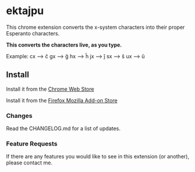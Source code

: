 # ektajpu #

This chrome extension converts the x-system characters into their proper Esperanto characters.

**This converts the characters live, as you type.**

Example:
cx ⟶ ĉ
gx ⟶ ĝ
hx ⟶ ĥ
jx ⟶ ĵ
sx ⟶ ŝ
ux ⟶ ŭ

## Install ##

Install it from the [Chrome Web Store](https://chrome.google.com/webstore/detail/ektajpu-esperanto-text-co/imcphpmkkohhbaipkceicfheidilofbo)

Install it from the [Firefox Mozilla Add-on Store](https://addons.mozilla.org/addon/ektajpu-esperanto-converter/)

### Changes ###

Read the CHANGELOG.md for a list of updates.

### Feature Requests ###

If there are any features you would like to see in this extension (or another), please contact me.
